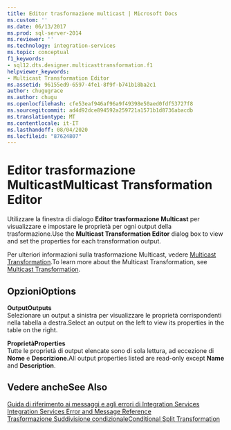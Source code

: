 ```yaml
---
title: Editor trasformazione multicast | Microsoft Docs
ms.custom: ''
ms.date: 06/13/2017
ms.prod: sql-server-2014
ms.reviewer: ''
ms.technology: integration-services
ms.topic: conceptual
f1_keywords:
- sql12.dts.designer.multicasttransformation.f1
helpviewer_keywords:
- Multicast Transformation Editor
ms.assetid: 96155ed9-6597-4fe1-8f9f-b741b18ba2c1
author: chugugrace
ms.author: chugu
ms.openlocfilehash: cfe53eaf946af96a9f49398e50aed0fdf53727f8
ms.sourcegitcommit: ad4d92dce894592a259721a1571b1d8736abacdb
ms.translationtype: MT
ms.contentlocale: it-IT
ms.lasthandoff: 08/04/2020
ms.locfileid: "87624807"
---
```

# <a name="multicast-transformation-editor"></a><span data-ttu-id="e5713-102">Editor trasformazione Multicast</span><span class="sxs-lookup"><span data-stu-id="e5713-102">Multicast Transformation Editor</span></span>
  <span data-ttu-id="e5713-103">Utilizzare la finestra di dialogo **Editor trasformazione Multicast** per visualizzare e impostare le proprietà per ogni output della trasformazione.</span><span class="sxs-lookup"><span data-stu-id="e5713-103">Use the **Multicast Transformation Editor** dialog box to view and set the properties for each transformation output.</span></span>  
  
 <span data-ttu-id="e5713-104">Per ulteriori informazioni sulla trasformazione Multicast, vedere [Multicast Transformation](data-flow/transformations/multicast-transformation.md).</span><span class="sxs-lookup"><span data-stu-id="e5713-104">To learn more about the Multicast Transformation, see [Multicast Transformation](data-flow/transformations/multicast-transformation.md).</span></span>  
  
## <a name="options"></a><span data-ttu-id="e5713-105">Opzioni</span><span class="sxs-lookup"><span data-stu-id="e5713-105">Options</span></span>  
 <span data-ttu-id="e5713-106">**Output**</span><span class="sxs-lookup"><span data-stu-id="e5713-106">**Outputs**</span></span>  
 <span data-ttu-id="e5713-107">Selezionare un output a sinistra per visualizzare le proprietà corrispondenti nella tabella a destra.</span><span class="sxs-lookup"><span data-stu-id="e5713-107">Select an output on the left to view its properties in the table on the right.</span></span>  
  
 <span data-ttu-id="e5713-108">**Proprietà**</span><span class="sxs-lookup"><span data-stu-id="e5713-108">**Properties**</span></span>  
 <span data-ttu-id="e5713-109">Tutte le proprietà di output elencate sono di sola lettura, ad eccezione di **Nome** e **Descrizione**.</span><span class="sxs-lookup"><span data-stu-id="e5713-109">All output properties listed are read-only except **Name** and **Description**.</span></span>  
  
## <a name="see-also"></a><span data-ttu-id="e5713-110">Vedere anche</span><span class="sxs-lookup"><span data-stu-id="e5713-110">See Also</span></span>  
 <span data-ttu-id="e5713-111">[Guida di riferimento ai messaggi e agli errori di Integration Services](../../2014/integration-services/integration-services-error-and-message-reference.md) </span><span class="sxs-lookup"><span data-stu-id="e5713-111">[Integration Services Error and Message Reference](../../2014/integration-services/integration-services-error-and-message-reference.md) </span></span>  
 [<span data-ttu-id="e5713-112">Trasformazione Suddivisione condizionale</span><span class="sxs-lookup"><span data-stu-id="e5713-112">Conditional Split Transformation</span></span>](data-flow/transformations/conditional-split-transformation.md)  
  
  
